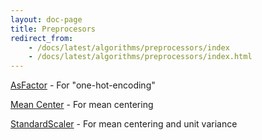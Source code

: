 ```yaml
---
layout: doc-page
title: Preprocesors
redirect_from:
    - /docs/latest/algorithms/preprocessors/index
    - /docs/latest/algorithms/preprocessors/index.html
---
```


[AsFactor](AsFactor.html) - For "one-hot-encoding"

[Mean Center](MeanCenter.html) - For mean centering

[StandardScaler](StandardScaler.html) - For mean centering and unit variance
